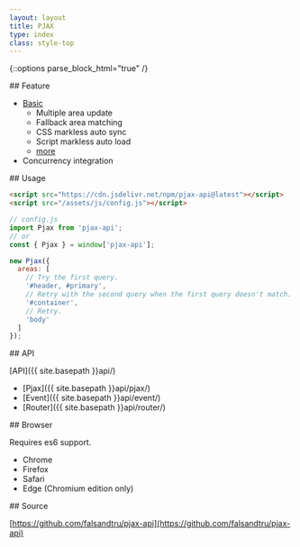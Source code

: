 ```yaml
---
layout: layout
title: PJAX
type: index
class: style-top
---
```


{::options parse_block_html="true" /}

<div class="row">

<div class="col-md-4">
## Feature

- <a href="{{ site.basepath }}demo/basic/1.html" target="_blank">Basic</a>
	- Multiple area update
	- Fallback area matching
	- CSS markless auto sync
	- Script markless auto load
	- [more](https://github.com/falsandtru/pjax-api#features)
- Concurrency integration
</div>

<div class="col-md-4">
## Usage

```html
<script src="https://cdn.jsdelivr.net/npm/pjax-api@latest"></script>
<script src="/assets/js/config.js"></script>
```

```js
// config.js
import Pjax from 'pjax-api';
// or
const { Pjax } = window['pjax-api'];

new Pjax({
  areas: [
    // Try the first query.
    '#header, #primary',
    // Retry with the second query when the first query doesn't match.
    '#container',
    // Retry.
    'body'
  ]
});
```
</div>

<div class="col-md-4">
## API

[API]({{ site.basepath }}api/)

- [Pjax]({{ site.basepath }}api/pjax/)
- [Event]({{ site.basepath }}api/event/)
- [Router]({{ site.basepath }}api/router/)
</div>

</div>

<div class="row">

<div class="col-md-4">
## Browser

Requires es6 support.

- Chrome
- Firefox
- Safari
- Edge (Chromium edition only)
</div>

<div class="col-md-4">
## Source

[https://github.com/falsandtru/pjax-api](https://github.com/falsandtru/pjax-api)
</div>

<div class="col-md-4">
</div>

</div>

